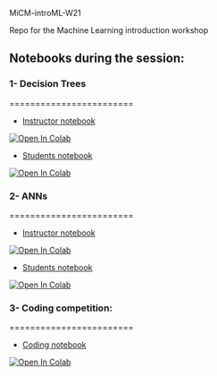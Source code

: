 MiCM-introML-W21

Repo for the Machine Learning introduction workshop

##  Notebooks during the session: 

### 1- Decision Trees
========================

* [Instructor notebook](https://colab.research.google.com/github/abdelrahman-ayad/MiCM-introML-W21/blob/main/notebooks/DecisionTrees_Instructor.ipynb)
<a href="https://colab.research.google.com/github/abdelrahman-ayad/MiCM-introML-W21/blob/main/notebooks/DecisionTrees_Instructor.ipynb">
  <img src="https://colab.research.google.com/assets/colab-badge.svg" alt="Open In Colab"/>
</a>

* [Students notebook](https://colab.research.google.com/github/abdelrahman-ayad/MiCM-introML-W21/blob/main/notebooks/DecisionTrees_Students.ipynb)
<a href="https://colab.research.google.com/github/abdelrahman-ayad/MiCM-introML-W21/blob/main/notebooks/DecisionTrees_Students.ipynb">
  <img src="https://colab.research.google.com/assets/colab-badge.svg" alt="Open In Colab"/>
</a>

### 2- ANNs
========================

*   [Instructor notebook](https://colab.research.google.com/github/abdelrahman-ayad/MiCM-introML-W21/blob/main/notebooks/ANNs_Instructor.ipynb)
<a href="https://colab.research.google.com/github/abdelrahman-ayad/MiCM-introML-W21/blob/main/notebooks/ANNs_Instructor.ipynb">
  <img src="https://colab.research.google.com/assets/colab-badge.svg" alt="Open In Colab"/>
</a>

*  [Students notebook](https://colab.research.google.com/github/abdelrahman-ayad/MiCM-introML-W21/blob/main/notebooks/ANNs_students.ipynb)
<a href="https://colab.research.google.com/github/abdelrahman-ayad/MiCM-introML-W21/blob/main/notebooks/ANNs_students.ipynb">
  <img src="https://colab.research.google.com/assets/colab-badge.svg" alt="Open In Colab"/>
</a>

### 3- Coding competition: 
========================

*  [Coding notebook](https://colab.research.google.com/github/abdelrahman-ayad/MiCM-introML-W21/blob/main/notebooks/Coding_competition.ipynb)
  <a href="https://colab.research.google.com/github/abdelrahman-ayad/MiCM-introML-W21/blob/main/notebooks/Coding_competition.ipynb">
  <img src="https://colab.research.google.com/assets/colab-badge.svg" alt="Open In Colab"/>
</a>


